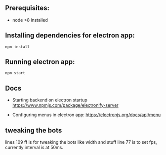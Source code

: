 ## Prerequisites:

- node >8 installed

## Installing dependencies for electron app:

```
npm install
```

## Running electron app:

```
npm start
```

## Docs

- Starting backend on electron startup
https://www.npmjs.com/package/electronify-server

- Configuring menus in electron app:
https://electronjs.org/docs/api/menu


## tweaking the bots

lines 109 ff is for tweaking the bots like width and stuff
line 77 is to set fps, currently interval is at 50ms.


